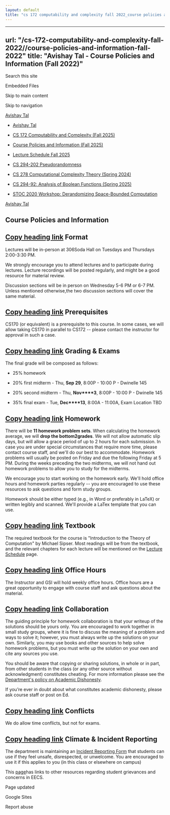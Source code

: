 ```yaml
---
layout: default
title: "cs 172 computability and complexity fall 2022_course policies and information fall 2022"
---
```


---
url: "/cs-172-computability-and-complexity-fall-2022//course-policies-and-information-fall-2022"
title: "Avishay Tal - Course Policies and Information (Fall 2022)"
---

Search this site

Embedded Files

Skip to main content

Skip to navigation

[Avishay Tal](/avishay-tal/)

- [Avishay Tal](/avishay-tal/)

- [CS 172 Computability and Complexity (Fall 2025)](/cs172-Fall25/)





- [Course Policies and Information (Fall 2025)](/cs172-Fall25/course-policies-and-information-fall-2025/)

- [Lecture Schedule Fall 2025](/cs172-Fall25/lecture-schedule-fall-2025/)


- [CS 294-202 Pseudorandomness](/pseudorandomness/)

- [CS 278 Computational Complexity Theory (Spring 2024)](/cs-278-computational-complexity-theory-spring-2024/)

- [CS 294-92: Analysis of Boolean Functions (Spring 2025)](/cs-294-92-analysis-of-boolean-functions-spring-2025/)

- [STOC 2020 Workshop: Derandomizing Space-Bounded Computation](/stoc-2020-workshop-derandomizing-space-bounded-computation/)


[Avishay Tal](/avishay-tal/)

## **Course Policies and Information**

## [Copy heading link](/cs-172-computability-and-complexity-fall-2022//course-policies-and-information-fall-2022\#h.6r3mk9m5onvb)    **Format**

Lectures will be in-person at 306Soda Hall on Tuesdays and Thursdays 2:00-3:30 PM.

We strongly encourage you to attend lectures and to participate during lectures. Lecture recordings will be posted regularly, and might be a good resource for material review.

Discussion sections will be in person on Wednesday 5-6 PM or 6-7 PM. Unless mentioned otherwise,the two discussion sections will cover the same material.

## [Copy heading link](/cs-172-computability-and-complexity-fall-2022//course-policies-and-information-fall-2022\#h.h5m84axww36q)    **Prerequisites**

CS170 (or equivalent) is a prerequisite to this course. In some cases, we will allow taking CS170 in parallel to CS172 -- please contact the instructor for approval in such a case.

## [Copy heading link](/cs-172-computability-and-complexity-fall-2022//course-policies-and-information-fall-2022\#h.hs6lwpmfo8h6)    **Grading & Exams**

The final grade will be composed as follows:

- 25% homework

- 20% first midterm - Thu, **Sep 29**, 8:00P - 10:00 P - Dwinelle 145

- 20% second midterm - Thu, **Nov****3**, 8:00P - 10:00 P - Dwinelle 145

- 35% final exam - Tue, **Dec****13**, 8:00A \- 11:00A, Exam Location TBD


## [Copy heading link](/cs-172-computability-and-complexity-fall-2022//course-policies-and-information-fall-2022\#h.s8vun3r137kv)    **Homework**

There will be **11 homework problem sets**. When calculating the homework average, we will **drop the bottom****2****grades**. We will not allow automatic slip days, but will allow a grace period of up to 2 hours for each submission. In case you are under special circumstances that require more time, please contact course staff, and we'll do our best to accommodate. Homework problems will usually be posted on Friday and due the following Friday at 5 PM. During the weeks preceding the two midterms, we will not hand out homework problems to allow you to study for the midterms.

We encourage you to start working on the homework early. We'll hold office hours and homework parties regularly -- you are encouraged to use these resources to ask questions and form study groups.

Homework should be either typed (e.g., in Word or preferably in LaTeX) or written legibly and scanned. We'll provide a LaTex template that you can use.

## [Copy heading link](/cs-172-computability-and-complexity-fall-2022//course-policies-and-information-fall-2022\#h.q8qk6ijc3usx)    **Textbook**

The required textbook for the course is "Introduction to the Theory of Computation" by Michael Sipser. Most readings will be from the textbook, and the relevant chapters for each lecture will be mentioned on the [Lecture Schedule](/cs-172-computability-and-complexity-fall-2022//lecture-schedule-fall-2022) page.

## [Copy heading link](/cs-172-computability-and-complexity-fall-2022//course-policies-and-information-fall-2022\#h.lw747omgtjbp)    **Office Hours**

The Instructor and GSI will hold weekly office hours. Office hours are a great opportunity to engage with course staff and ask questions about the material.

## [Copy heading link](/cs-172-computability-and-complexity-fall-2022//course-policies-and-information-fall-2022\#h.l3v8vd43lx28)    **Collaboration**

The guiding principle for homework collaboration is that your writeup of the solutions should be yours only. You are encouraged to work together in small study groups, where it is fine to discuss the meaning of a problem and ways to solve it; however, you must always write up the solutions on your own. Similarly, you may use books and other sources to help solve homework problems, but you must write up the solution on your own and cite any sources you use.

You should be aware that copying or sharing solutions, in whole or in part, from other students in the class (or any other source without acknowledgment) constitutes cheating. For more information please see the [Department's policy on Academic Dishonesty](https://www.google.com/url?q=https%3A%2F%2Feecs.berkeley.edu%2Fresources%2Fstudents%2Facademic-dishonesty&sa=D&sntz=1&usg=AOvVaw1oNWoEoSyDmyMc2kDHnghN).

If you’re ever in doubt about what constitutes academic dishonesty, please ask course staff or post on Ed.

## [Copy heading link](/cs-172-computability-and-complexity-fall-2022//course-policies-and-information-fall-2022\#h.a6lmo16lbae1)    **Conflicts**

We do allow time conflicts, but not for exams.

## [Copy heading link](/cs-172-computability-and-complexity-fall-2022//course-policies-and-information-fall-2022\#h.1jaf33w4lal6)    **Climate & Incident Reporting**

The department is maintaining an [Incident Reporting Form](http://www.google.com/url?q=http%3A%2F%2Feecs.link%2Fclimate&sa=D&sntz=1&usg=AOvVaw1y6raCRdKMYV5Hkyujtgfo) that students can use if they feel unsafe, disrespected, or unwelcome. You are encouraged to use it if this applies to you (in this class or elsewhere on campus)

This [page](https://www.google.com/url?q=https%3A%2F%2Feecs.berkeley.edu%2Fresources%2Fstudents%2Fgrievances&sa=D&sntz=1&usg=AOvVaw0AWIRpUjZ6ZFu2hnzLpOQ4)has links to other resources regarding student grievances and concerns in EECS.

Page updated

Google Sites

Report abuse